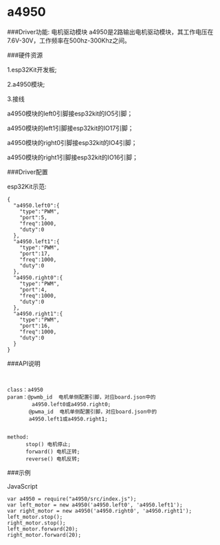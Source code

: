 # a4950

###Driver功能: 电机驱动模块
a4950是2路输出电机驱动模块，其工作电压在7.6V-30V，工作频率在500hz-300Khz之间。


###硬件资源

1.esp32Kit开发板; 

2.a4950模块;

3.接线

a4950模块的left0引脚接esp32kit的IO5引脚；

a4950模块的left1引脚接esp32kit的IO17引脚；

a4950模块的right0引脚接esp32kit的IO4引脚；

a4950模块的right1引脚接esp32kit的IO16引脚；



###Driver配置

esp32Kit示范:

```
{
  "a4950.left0":{
    "type":"PWM",
    "port":5,
    "freq":1000,
    "duty":0
  },
  "a4950.left1":{
    "type":"PWM",
    "port":17,
    "freq":1000,
    "duty":0
  },
  "a4950.right0":{
    "type":"PWM",
    "port":4,
    "freq":1000,
    "duty":0
  },
  "a4950.right1":{
    "type":"PWM",
    "port":16,
    "freq":1000,
    "duty":0
  }
}

```


###API说明
```


class：a4950
param：@pwmb_id  电机单侧配置引脚，对应board.json中的 
        a4950.left0或a4950.right0;
       @pwma_id  电机单侧配置引脚，对应board.json中的
       a4950.left1或a4950.right1;


method:
      stop() 电机停止;
      forward() 电机正转;
      reverse() 电机反转;
```


###示例

JavaScript

```
var a4950 = require("a4950/src/index.js"); 
var left_motor = new a4950('a4950.left0', 'a4950.left1'); 
var right_motor = new a4950('a4950.right0', 'a4950.right1'); 
left_motor.stop(); 
right_motor.stop();
left_motor.forward(20); 
right_motor.forward(20); 

```










